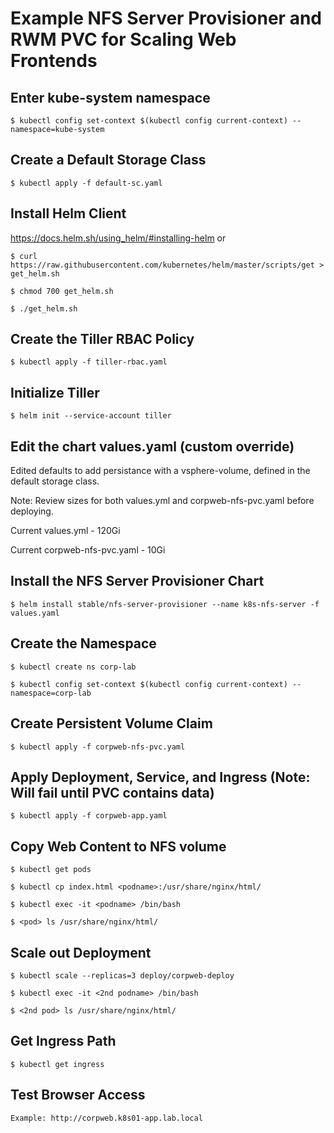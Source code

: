# Example NFS Server Provisioner and RWM PVC for Scaling Web Frontends

## Enter kube-system namespace
`$ kubectl config set-context $(kubectl config current-context) --namespace=kube-system`

## Create a Default Storage Class
    
`$ kubectl apply -f default-sc.yaml`

## Install Helm Client
https://docs.helm.sh/using_helm/#installing-helm 
or 

`$ curl https://raw.githubusercontent.com/kubernetes/helm/master/scripts/get > get_helm.sh`

`$ chmod 700 get_helm.sh`

`$ ./get_helm.sh`

## Create the Tiller RBAC Policy

`$ kubectl apply -f tiller-rbac.yaml`

## Initialize Tiller

`$ helm init --service-account tiller`

## Edit the chart values.yaml (custom override)
Edited defaults to add persistance with a vsphere-volume, defined in the default storage class.

Note: Review sizes for both values.yml and corpweb-nfs-pvc.yaml before deploying.

Current values.yml - 120Gi

Current corpweb-nfs-pvc.yaml - 10Gi

## Install the NFS Server Provisioner Chart

`$ helm install stable/nfs-server-provisioner --name k8s-nfs-server -f values.yaml`


## Create the Namespace

`$ kubectl create ns corp-lab`

`$ kubectl config set-context $(kubectl config current-context) --namespace=corp-lab`


## Create Persistent Volume Claim

`$ kubectl apply -f corpweb-nfs-pvc.yaml`

## Apply Deployment, Service, and Ingress (Note: Will fail until PVC contains data)

`$ kubectl apply -f corpweb-app.yaml`

## Copy Web Content to NFS volume

`$ kubectl get pods`

`$ kubectl cp index.html <podname>:/usr/share/nginx/html/`

`$ kubectl exec -it <podname> /bin/bash`

`$ <pod> ls /usr/share/nginx/html/`


## Scale out Deployment

`$ kubectl scale --replicas=3 deploy/corpweb-deploy`

`$ kubectl exec -it <2nd podname> /bin/bash`

`$ <2nd pod> ls /usr/share/nginx/html/`


## Get Ingress Path

`$ kubectl get ingress`

## Test Browser Access
`Example: http://corpweb.k8s01-app.lab.local`

